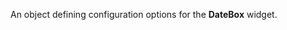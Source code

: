 <!--**
/*-------------------------------------------
    Auto-generated file. Do not modify.
-------------------------------------------

**-->

<!--shortDescription-->
An object defining configuration options for the **DateBox** widget.
<!--/shortDescription-->

<!--fullDescription-->

<!--/fullDescription-->